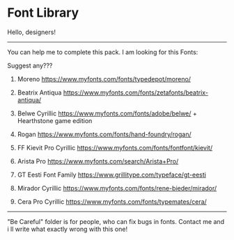 # Font Library

Hello, designers! 

------------------------------------------------------------------------------------------------------------------------
You can help me to complete this pack.
I am looking for this Fonts:

Suggest any???

1. Moreno					https://www.myfonts.com/fonts/typedepot/moreno/

2. Beatrix Antiqua			https://www.myfonts.com/fonts/zetafonts/beatrix-antiqua/

3. Belwe Cyrillic			https://www.myfonts.com/fonts/adobe/belwe/ + Hearthstone game edition 

4. Rogan					https://www.myfonts.com/fonts/hand-foundry/rogan/

5. FF Kievit Pro Cyrillic	https://www.myfonts.com/fonts/fontfont/kievit/	

6. Arista Pro				https://www.myfonts.com/search/Arista+Pro/

7. GT Eesti Font Family		https://www.grillitype.com/typeface/gt-eesti

8. Mirador Cyrillic			https://www.myfonts.com/fonts/rene-bieder/mirador/

9. Cera Pro	Cyrillic		https://www.myfonts.com/fonts/typemates/cera/
------------------------------------------------------------------------------------------------------------------------

"Be Careful" folder is for people, who can fix bugs in fonts. Contact me and i ll write what exactly wrong with this one!